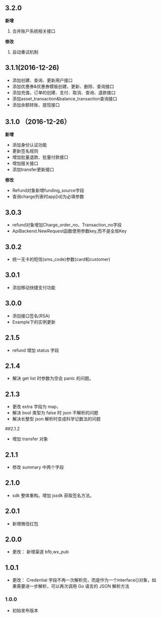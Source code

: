 ## 3.2.0

**新增**
1. 合并账户系统相关接口

**修改**
1. 自动重试机制

## 3.1.1(2016-12-26)
*  添加创建、查询、更新用户接口
*  添加优惠券&优惠券模板创建、更新、删除、查询接口
*  添加充值，订单的创建、支付、取消、查询、退款接口
*  添加asset\_transaction&balance\_transaction查询接口
*  添加余额转账、提现接口

## 3.1.0 （2016-12-26）
**新增**
*  添加身份认证功能
*  更新签名规则
*  增加批量退款、批量付款接口
*  增加报关接口
*  添加transfer更新接口

**修改**
*  Refund对象新增funding_source字段
*  查询charge列表时app[id]为必填参数

## 3.0.3
* refund对象增加Charge_order_no、Transaction_no字段
* ApiBackend.NewRequest函数使用参数key,而不是全局Key

## 3.0.2
*  统一无卡的短信(sms_code)参数(card和customer)

## 3.0.1
*  添加移动快捷支付功能

## 3.0.0
*  添加接口签名(RSA)
*  Example下的实例更新

## 2.1.5  
* refund 增加 status 字段    

## 2.1.4
* 解决 get list 时参数为空会 panic 的问题。

## 2.1.3  
* 更改 extra 字段为 map，
* 解决 bool 类型为 false 时 json 不解析的问题
* 解决长整型 json 解析时变成科学记数法的问题

##2.1.2
* 增加 transfer 对象

## 2.1.1
* 修改 summary 中两个字段

## 2.1.0
* sdk 整体重构。增加 jssdk 获取签名方法。

## 2.0.1
* 新增微信红包

## 2.0.0
* 更改：
新增渠道 bfb,wx_pub

## 1.0.1
* 更改：
Credential 字段不再一次解析完，而是作为一个interface{}对象，如果需要进一步解析，可以再次调用 Go 语言的 JSON 解析方法

### 1.0.0
* 初始发布版本
